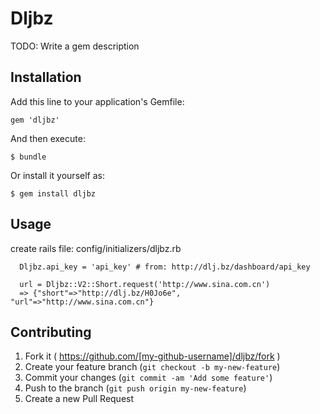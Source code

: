 # Dljbz

TODO: Write a gem description

## Installation

Add this line to your application's Gemfile:

    gem 'dljbz'

And then execute:

    $ bundle

Or install it yourself as:

    $ gem install dljbz

## Usage

create rails file: config/initializers/dljbz.rb
```
  Dljbz.api_key = 'api_key' # from: http://dlj.bz/dashboard/api_key
```

```
  url = Dljbz::V2::Short.request('http://www.sina.com.cn')
  => {"short"=>"http://dlj.bz/H0Jo6e", "url"=>"http://www.sina.com.cn"}
```

## Contributing

1. Fork it ( https://github.com/[my-github-username]/dljbz/fork )
2. Create your feature branch (`git checkout -b my-new-feature`)
3. Commit your changes (`git commit -am 'Add some feature'`)
4. Push to the branch (`git push origin my-new-feature`)
5. Create a new Pull Request

